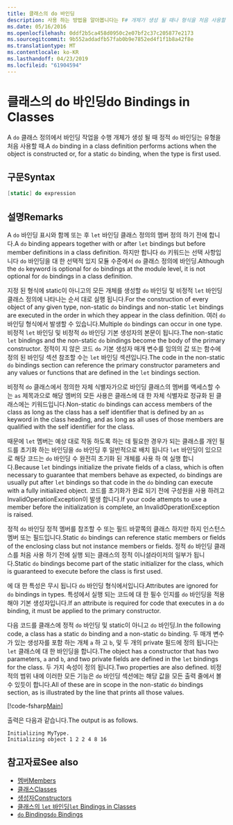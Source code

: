 ```yaml
---
title: 클래스의 do 바인딩
description: 사용 하는 방법을 알아봅니다는 F# 개체가 생성 될 때나 형식을 처음 사용할 때 작업을 수행 하는 클래스 정의 바인딩 ' do'.
ms.date: 05/16/2016
ms.openlocfilehash: 0ddf2b5ca458d0950c2e07bf2c37c205877e2173
ms.sourcegitcommit: 9b552addadfb57fab0b9e7852ed4f1f1b8a42f8e
ms.translationtype: MT
ms.contentlocale: ko-KR
ms.lasthandoff: 04/23/2019
ms.locfileid: "61904594"
---
```

# <a name="do-bindings-in-classes"></a><span data-ttu-id="6d567-103">클래스의 do 바인딩</span><span class="sxs-lookup"><span data-stu-id="6d567-103">do Bindings in Classes</span></span>

<span data-ttu-id="6d567-104">A `do` 클래스 정의에서 바인딩 작업을 수행 개체가 생성 될 때 정적 `do` 바인딩는 유형을 처음 사용할 때.</span><span class="sxs-lookup"><span data-stu-id="6d567-104">A `do` binding in a class definition performs actions when the object is constructed or, for a static `do` binding, when the type is first used.</span></span>

## <a name="syntax"></a><span data-ttu-id="6d567-105">구문</span><span class="sxs-lookup"><span data-stu-id="6d567-105">Syntax</span></span>

```fsharp
[static] do expression
```

## <a name="remarks"></a><span data-ttu-id="6d567-106">설명</span><span class="sxs-lookup"><span data-stu-id="6d567-106">Remarks</span></span>

<span data-ttu-id="6d567-107">A `do` 바인딩 표시와 함께 또는 후 `let` 바인딩 클래스 정의의 멤버 정의 하기 전에 합니다.</span><span class="sxs-lookup"><span data-stu-id="6d567-107">A `do` binding appears together with or after `let` bindings but before member definitions in a class definition.</span></span> <span data-ttu-id="6d567-108">하지만 합니다 `do` 키워드는 선택 사항입니다 `do` 바인딩을 대 한 선택적 있지 모듈 수준에서 `do` 클래스 정의에 바인딩.</span><span class="sxs-lookup"><span data-stu-id="6d567-108">Although the `do` keyword is optional for `do` bindings at the module level, it is not optional for `do` bindings in a class definition.</span></span>

<span data-ttu-id="6d567-109">지정 된 형식에 static이 아니고의 모든 개체를 생성할 `do` 바인딩 및 비정적 `let` 바인딩 클래스 정의에 나타나는 순서 대로 실행 됩니다.</span><span class="sxs-lookup"><span data-stu-id="6d567-109">For the construction of every object of any given type, non-static `do` bindings and non-static `let` bindings are executed in the order in which they appear in the class definition.</span></span> <span data-ttu-id="6d567-110">여러 `do` 바인딩 형식에서 발생할 수 있습니다.</span><span class="sxs-lookup"><span data-stu-id="6d567-110">Multiple `do` bindings can occur in one type.</span></span> <span data-ttu-id="6d567-111">비정적 `let` 바인딩 및 비정적 `do` 바인딩 기본 생성자의 본문이 됩니다.</span><span class="sxs-lookup"><span data-stu-id="6d567-111">The non-static `let` bindings and the non-static `do` bindings become the body of the primary constructor.</span></span> <span data-ttu-id="6d567-112">정적이 지 않은 코드 `do` 기본 생성자 매개 변수를 임의의 값 또는 함수에 정의 된 바인딩 섹션 참조할 수는 `let` 바인딩 섹션입니다.</span><span class="sxs-lookup"><span data-stu-id="6d567-112">The code in the non-static `do` bindings section can reference the primary constructor parameters and any values or functions that are defined in the `let` bindings section.</span></span>

<span data-ttu-id="6d567-113">비정적 `do` 클래스에서 정의한 자체 식별자가으로 바인딩 클래스의 멤버를 액세스할 수는 `as` 제목과으로 해당 멤버의 모든 사용은 클래스에 대 한 자체 식별자로 정규화 된 클래스에는 키워드입니다.</span><span class="sxs-lookup"><span data-stu-id="6d567-113">Non-static `do` bindings can access members of the class as long as the class has a self identifier that is defined by an `as` keyword in the class heading, and as long as all uses of those members are qualified with the self identifier for the class.</span></span>

<span data-ttu-id="6d567-114">때문에 `let` 멤버는 예상 대로 작동 하도록 하는 데 필요한 경우가 되는 클래스를 개인 필드를 초기화 하는 바인딩을 `do` 바인딩 후 일반적으로 배치 됩니다 `let` 바인딩이 있으므로 해당 코드는 `do` 바인딩 수 완전히 초기화 된 개체를 사용 하 여 실행 합니다.</span><span class="sxs-lookup"><span data-stu-id="6d567-114">Because `let` bindings initialize the private fields of a class, which is often necessary to guarantee that members behave as expected, `do` bindings are usually put after `let` bindings so that code in the `do` binding can execute with a fully initialized object.</span></span> <span data-ttu-id="6d567-115">코드를 초기화가 완료 되기 전에 구성원을 사용 하려고 InvalidOperationException이 발생 합니다.</span><span class="sxs-lookup"><span data-stu-id="6d567-115">If your code attempts to use a member before the initialization is complete, an InvalidOperationException is raised.</span></span>

<span data-ttu-id="6d567-116">정적 `do` 바인딩 정적 멤버를 참조할 수 또는 필드 바깥쪽의 클래스 하지만 하지 인스턴스 멤버 또는 필드입니다.</span><span class="sxs-lookup"><span data-stu-id="6d567-116">Static `do` bindings can reference static members or fields of the enclosing class but not instance members or fields.</span></span> <span data-ttu-id="6d567-117">정적 `do` 바인딩 클래스를 처음 사용 하기 전에 실행 되는 클래스의 정적 이니셜라이저의 일부가 됩니다.</span><span class="sxs-lookup"><span data-stu-id="6d567-117">Static `do` bindings become part of the static initializer for the class, which is guaranteed to execute before the class is first used.</span></span>

<span data-ttu-id="6d567-118">에 대 한 특성은 무시 됩니다 `do` 바인딩 형식에서입니다.</span><span class="sxs-lookup"><span data-stu-id="6d567-118">Attributes are ignored for `do` bindings in types.</span></span> <span data-ttu-id="6d567-119">특성에서 실행 되는 코드에 대 한 필수 인지를 `do` 바인딩을 적용 해야 기본 생성자입니다.</span><span class="sxs-lookup"><span data-stu-id="6d567-119">If an attribute is required for code that executes in a `do` binding, it must be applied to the primary constructor.</span></span>

<span data-ttu-id="6d567-120">다음 코드를 클래스에 정적 `do` 바인딩 및 static이 아니고 `do` 바인딩.</span><span class="sxs-lookup"><span data-stu-id="6d567-120">In the following code, a class has a static `do` binding and a non-static `do` binding.</span></span> <span data-ttu-id="6d567-121">두 매개 변수가 있는 생성자를 포함 하는 개체 `a` 하 고 `b`, 및 두 개의 private 필드에 정의 됩니다는 `let` 클래스에 대 한 바인딩을 합니다.</span><span class="sxs-lookup"><span data-stu-id="6d567-121">The object has a constructor that has two parameters, `a` and `b`, and two private fields are defined in the `let` bindings for the class.</span></span> <span data-ttu-id="6d567-122">두 가지 속성이 정의 됩니다.</span><span class="sxs-lookup"><span data-stu-id="6d567-122">Two properties are also defined.</span></span> <span data-ttu-id="6d567-123">비정적의 범위 내에 이러한 모든 기능은 `do` 바인딩 섹션에는 해당 값을 모든 출력 줄에서 볼 수 있듯이 합니다.</span><span class="sxs-lookup"><span data-stu-id="6d567-123">All of these are in scope in the non-static `do` bindings section, as is illustrated by the line that prints all those values.</span></span>

[!code-fsharp[Main](../../../../samples/snippets/fsharp/lang-ref-1/snippet3101.fs)]

<span data-ttu-id="6d567-124">출력은 다음과 같습니다.</span><span class="sxs-lookup"><span data-stu-id="6d567-124">The output is as follows.</span></span>

```console
Initializing MyType.
Initializing object 1 2 2 4 8 16
```

## <a name="see-also"></a><span data-ttu-id="6d567-125">참고자료</span><span class="sxs-lookup"><span data-stu-id="6d567-125">See also</span></span>

- [<span data-ttu-id="6d567-126">멤버</span><span class="sxs-lookup"><span data-stu-id="6d567-126">Members</span></span>](index.md)
- [<span data-ttu-id="6d567-127">클래스</span><span class="sxs-lookup"><span data-stu-id="6d567-127">Classes</span></span>](../classes.md)
- [<span data-ttu-id="6d567-128">생성자</span><span class="sxs-lookup"><span data-stu-id="6d567-128">Constructors</span></span>](constructors.md)
- [<span data-ttu-id="6d567-129">클래스의 `let` 바인딩</span><span class="sxs-lookup"><span data-stu-id="6d567-129">`let` Bindings in Classes</span></span>](let-bindings-in-classes.md)
- [<span data-ttu-id="6d567-130">`do` Bindings</span><span class="sxs-lookup"><span data-stu-id="6d567-130">`do` Bindings</span></span>](../functions/do-Bindings.md)